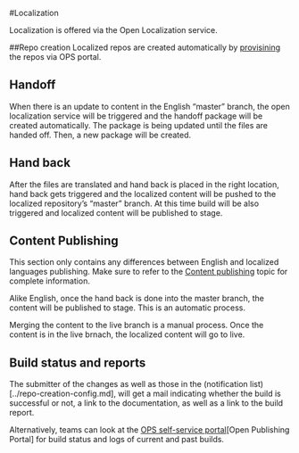 #Localization

Localization is offered via the Open Localization service. 

##Repo creation
Localized repos are created automatically by [provisining](Provision_Localized_Repo.md) the repos via OPS portal. 

## Handoff 
When there is an update to content in the English “master” branch, the open localization service will be triggered and the handoff package will be created automatically. The package is being updated until the files are handed off. Then, a new package will be created.  

## Hand back
After the files are translated and hand back is placed in the right location, hand back gets triggered and the localized content will be pushed to the localized repository’s “master” branch. At this time build will be also triggered and localized content will be published to stage.

## Content Publishing
This section only contains any differences between English and localized languages publishing. Make sure to refer to the [Content publishing](../publish.md) topic for complete information.

Alike English, once the hand back is done into the master branch, the content will be published to stage. This is an automatic process.

Merging the content to the live branch is a manual process. Once the content is in the live brnach, the localized content will go to live.

## Build status and reports
The submitter of the changes as well as those in the (notification list)[../repo-creation-config.md], will get a mail indicating whether the build is successful or not, a link to the documentation, as well as a link to the build report. 

Alternatively, teams can look at the [OPS self-service portal](https://OPS)[Open Publishing Portal] for build status and logs of current and past builds.
